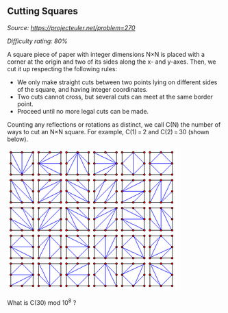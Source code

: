 Cutting Squares
---------------

*Source: https://projecteuler.net/problem=270*


*Difficulty rating: 80%*

A square piece of paper with integer dimensions N×N is placed with a
corner at the origin and two of its sides along the x- and y-axes. Then,
we cut it up respecting the following rules:

-   We only make straight cuts between two points lying on different
    sides of the square, and having integer coordinates.
-   Two cuts cannot cross, but several cuts can meet at the same border
    point.
-   Proceed until no more legal cuts can be made.

Counting any reflections or rotations as distinct, we call C(N) the
number of ways to cut an N×N square. For example, C(1) = 2 and C(2) = 30
(shown below).

![p270\_CutSquare.gif](img/p270_CutSquare.gif)

What is C(30) mod 10<sup>8</sup> ?
